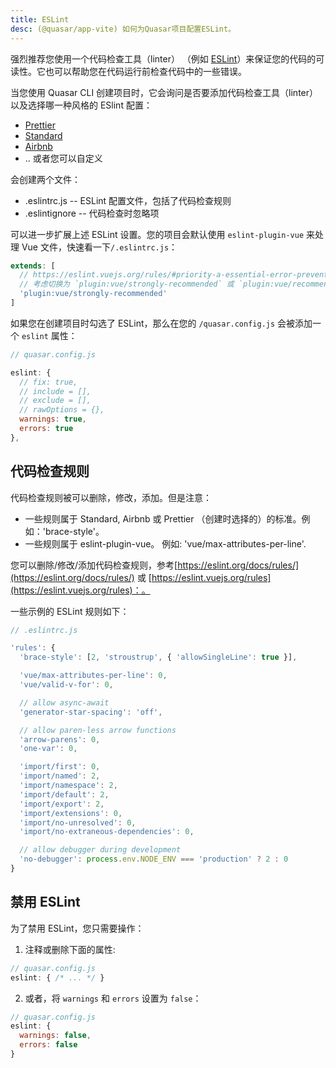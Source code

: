 ```yaml
---
title: ESLint
desc: (@quasar/app-vite) 如何为Quasar项目配置ESLint。
---
```


强烈推荐您使用一个代码检查工具（linter） （例如  [ESLint](https://eslint.org/)）来保证您的代码的可读性。它也可以帮助您在代码运行前检查代码中的一些错误。

当您使用 Quasar CLI 创建项目时，它会询问是否要添加代码检查工具（linter）以及选择哪一种风格的 ESlint 配置：

* [Prettier](https://github.com/prettier/prettier)
* [Standard](https://github.com/standard/standard)
* [Airbnb](https://github.com/airbnb/javascript)
* .. 或者您可以自定义

会创建两个文件：

* .eslintrc.js -- ESLint 配置文件，包括了代码检查规则
* .eslintignore -- 代码检查时忽略项

可以进一步扩展上述 ESLint 设置。您的项目会默认使用 `eslint-plugin-vue` 来处理 Vue 文件，快速看一下`/.eslintrc.js`：

```js
extends: [
  // https://eslint.vuejs.org/rules/#priority-a-essential-error-prevention-for-vue-js-3-x
  // 考虑切换为 `plugin:vue/strongly-recommended` 或 `plugin:vue/recommended` 以使用更严格的规则
  'plugin:vue/strongly-recommended'
]
```

如果您在创建项目时勾选了 ESLint，那么在您的 `/quasar.config.js` 会被添加一个 `eslint` 属性：

```js
// quasar.config.js

eslint: {
  // fix: true,
  // include = [],
  // exclude = [],
  // rawOptions = {},
  warnings: true,
  errors: true
},
```

## 代码检查规则

代码检查规则被可以删除，修改，添加。但是注意：

* 一些规则属于 Standard, Airbnb 或 Prettier （创建时选择的）的标准。例如：'brace-style'。
* 一些规则属于 eslint-plugin-vue。 例如: 'vue/max-attributes-per-line'.

您可以删除/修改/添加代码检查规则，参考[https://eslint.org/docs/rules/](https://eslint.org/docs/rules/) 或 [https://eslint.vuejs.org/rules](https://eslint.vuejs.org/rules)：。

一些示例的 ESLint  规则如下：

```js
// .eslintrc.js

'rules': {
  'brace-style': [2, 'stroustrup', { 'allowSingleLine': true }],

  'vue/max-attributes-per-line': 0,
  'vue/valid-v-for': 0,

  // allow async-await
  'generator-star-spacing': 'off',

  // allow paren-less arrow functions
  'arrow-parens': 0,
  'one-var': 0,

  'import/first': 0,
  'import/named': 2,
  'import/namespace': 2,
  'import/default': 2,
  'import/export': 2,
  'import/extensions': 0,
  'import/no-unresolved': 0,
  'import/no-extraneous-dependencies': 0,

  // allow debugger during development
  'no-debugger': process.env.NODE_ENV === 'production' ? 2 : 0
}
```

## 禁用 ESLint

为了禁用 ESLint，您只需要操作：

1. 注释或删除下面的属性:

  ```js
  // quasar.config.js
  eslint: { /* ... */ }
  ```

2. 或者，将 `warnings` 和 `errors` 设置为 `false`：

  ```js
  // quasar.config.js
  eslint: {
    warnings: false,
    errors: false
  }
  ```
